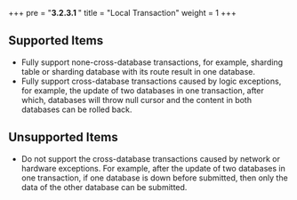 +++
pre = "<b>3.2.3.1 </b>"
title = "Local Transaction"
weight = 1
+++

## Supported Items

* Fully support none-cross-database transactions, for example,  sharding table or sharding database with its route result in one database.
* Fully support cross-database transactions caused by logic exceptions, for example, the update of two databases in one transaction, after which, databases will throw null cursor and the content in both databases can be rolled back.

## Unsupported Items

* Do not support the cross-database transactions caused by network or hardware exceptions. For example, after the update of two databases in one transaction, if one database is down before submitted, then only the data of the other database can be submitted.
